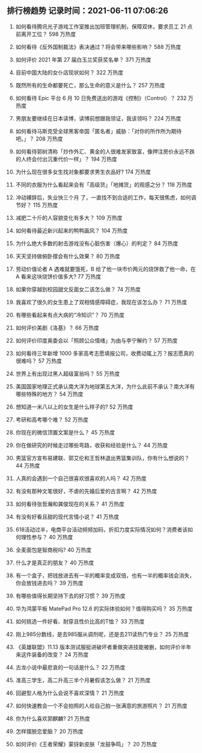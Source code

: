 
## 排行榜趋势 记录时间：2021-06-11 07:06:26
  
  1. 如何看待腾讯光子游戏工作室推出加班管理机制，保障双休，要求员工 21 点前离开工位？ 598 万热度
    
  2. 如何看待《反外国制裁法》表决通过？将会带来哪些影响？ 588 万热度
    
  3. 如何评价 2021 年第 27 届白玉兰奖获奖名单？ 371 万热度
    
  4. 目前中国大陆的女仆店现状如何？ 322 万热度
    
  5. 既然所有的生命都要死亡，那么生命的意义是什么？ 257 万热度
    
  6. 如何看待 Epic 平台 6 月 10 日免费送出的游戏《控制》（Control）？ 232 万热度
    
  7. 男朋友要继续在日本读博，读博前想跟我领证，我该领吗？ 224 万热度
    
  8. 如何看待马斯克受全球黑客帝国「匿名者」威胁：「对你的所作所为期待吧。」？ 208 万热度
    
  9. 如何看待郭树清称「炒作外汇、黄金的人很难发家致富，像押注房价永远不跌的人终会付出沉重代价一样」？ 194 万热度
    
  10. 为什么现在很多女生找对象都要求男生衣品好? 174 万热度
    
  11. 不同的衣服为什么看起来会有「高级货」「地摊货」的观感之分？ 118 万热度
    
  12. 冲动裸辞后，失业快三个月 了，一直找不到合适的工作，每天很焦虑，如何调节好？ 115 万热度
    
  13. 减肥二十斤的人容貌变化有多大？ 109 万热度
    
  14. 如何看待最近新兴起来的鸭鸭画风？ 104 万热度
    
  15. 为什么绝大多数的射击游戏没有心脏伤害（爆心）的判定？ 84 万热度
    
  16. 天天坚持做俯卧撑会有什么效果？ 80 万热度
    
  17. 劳动价值论者 A 遇难就要饿死，B 给了他一块市价两元的烧饼救了他一命，在 A 看来这块烧饼价值多大? 77 万热度
    
  18. 如果你穿越到校园甜文反面女二该怎么做？ 74 万热度
    
  19. 我喜欢了很久的女生患上了双相情感障碍症，我现在该怎么办？ 71 万热度
    
  20. 有哪些看起来有点大病的“冷知识”？ 70 万热度
    
  21. 如何评价美剧《洛基》？ 66 万热度
    
  22. 如何评价印度奥委会以「照顾公众情绪」为由与李宁解约？ 57 万热度
    
  23. 如何看待三年新增 1000 多家高考志愿填报公司，收费动辄上万？报志愿真的很难吗？ 57 万热度
    
  24. 世界上有出现过黑人超级富翁吗？ 55 万热度
    
  25. 美国国家地理正式承认南大洋为地球第五大洋，为什么此前不承认？南大洋有哪些特殊的地方？ 54 万热度
    
  26. 想知道一米八以上的女生是什么样子的? 52 万热度
    
  27. 考研和高考哪个难？ 52 万热度
    
  28. 你现在的微信顶置文案是什么？ 45 万热度
    
  29. 你在做研究的时候走过哪些弯路，收获和经验是什么？ 44 万热度
    
  30. 男篮官方宣布易建联、郭艾伦和王哲林退出男篮集训队，你有什么想说的？ 44 万热度
    
  31. 人真的会遇到一个自己很喜欢很喜欢的人吗？ 42 万热度
    
  32. 有没有那种文笔很好，不虐的先婚后爱的古言啊？ 42 万热度
    
  33. 如何看待张哲瀚和龚俊现在的关系？ 41 万热度
    
  34. 有没有好看且甜的现代言情小说？ 41 万热度
    
  35. 618活动过半，电商平台活动频频加码，折扣力度实际情况如何？消费者该如何理性参与？ 40 万热度
    
  36. 全麦面包是智商税吗? 40 万热度
    
  37. 什么才是真正的朋友？ 40 万热度
    
  38. 有一个盒子，把钱放进去有一半的概率变成双倍，也有一半的概率钱会消失，你会放钱进去吗？ 39 万热度
    
  39. 有哪些值得长期坚持下去的好习惯？ 39 万热度
    
  40. 华为鸿蒙平板 MatePad Pro 12.6 的实际体验如何？值得购买吗？ 35 万热度
    
  41. 如何挑选一件好看、耐穿且性价比高的T恤？ 33 万热度
    
  42. 刚上985分数线，是去985服从调剂呢，还是去211读热门专业？ 25 万热度
    
  43. 《英雄联盟》11.13 版本测试服挺进破坏者重做突进技能被删，如何评价半年来这件装备的改变？ 24 万热度
    
  44. 古龙小说中最悲哀的一句话是什么？ 22 万热度
    
  45. 准高三学生，高二升高三半个月暑假该怎么做？ 21 万热度
    
  46. 回避型人格为什么会说不喜欢深情？ 21 万热度
    
  47. 如何快速教会一个不会拍照的人给自己拍一张满意的旅游照片？ 21 万热度
    
  48. 你为什么喜欢郭麒麟? 21 万热度
    
  49. 怎样摆脱恋爱脑？ 20 万热度
    
  50. 如何评价《王者荣耀》蒙犽新皮肤「龙鼓争鸣」？ 20 万热度
    